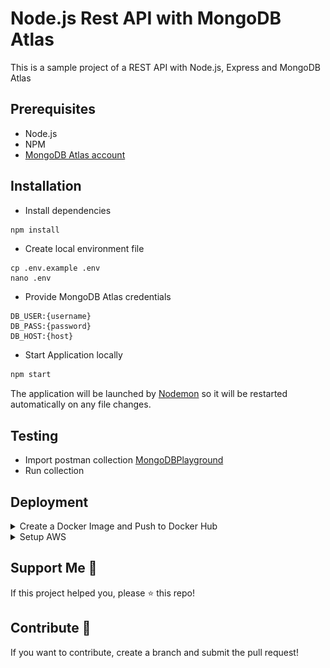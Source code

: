 # Node.js Rest API with MongoDB Atlas

This is a sample project of a REST API with Node.js, Express and MongoDB Atlas

## Prerequisites
- Node.js
- NPM
- [MongoDB Atlas account](https://www.mongodb.com/cloud/atlas/register "MongoDB Atlas Sign up")

## Installation
- Install dependencies
```bash
npm install
```
- Create local environment file
```shell
cp .env.example .env
nano .env
```
- Provide MongoDB Atlas credentials
```
DB_USER:{username}
DB_PASS:{password}
DB_HOST:{host}
```
- Start Application locally
```bash
npm start
```
The application will be launched by [Nodemon](https://nodemon.com) so it will be restarted automatically on any file changes.


## Testing
- Import postman collection [MongoDBPlayground](https://github.com/tariqkhan051/freestyle-playground/blob/main/mongodb-atlas-crud/MongoDbPlayground.postman_collection.json)
- Run collection

## Deployment

<details>
<summary>Create a Docker Image and Push to Docker Hub</summary>

- [Create a Docker Hub Account](https://hub.docker.com/signup "DockerHub Sign Up")
  
- [Create a Public Repository](https://hub.docker.com/repository/create?namespace=)
  
- Build Docker Image
```
docker build -t mongodb-atlas-crud .
```
- Sign in to Docker Hub
```
docker login
```
- Tag the Docker Image
```
docker tag mongodb-atlas-crud:latest {docker_hub_username}/{public_repository_name}:latest
```
- Push the image to Docker Hub
```
docker push {docker_hub_username}/{public_repository_name}:latest
```
</details>

<details><summary>Setup AWS</summary>

- [Create AWS account](https://portal.aws.amazon.com/billing/signup#/start/email "AWS Sign Up")

- Create Elastic Container Service (ECS) Cluster
  - Search "ECS"
  - Click on **Elastic Container Service**
  - Click on **Create Cluster**
    ![Create a Ckuster](images/image.png)
  - Click on "Tasks definitions" in left side bar
  - Create new task definition (_A task definition is a blueprint that describes how to run a containerized application_)
    ![Create a Task](images/image-1.png)
  - Under **Task definition configuration** Give your task definition a name
  - Under **Infrastructure requirements** select **AWS Fargate** as the launch type
  - Make sure **Container - 1** is already added, if not then click on **Add container** button to add a container to the task
  - Provide _Container Name_, _Image URI_ (of Docker image) and _Container port_
    ![Add Container Config](images/image-2.png)
  - Click **Create** button to create the task definition
  
- Create a Service (_Service is a long-running task that represents a set of identical tasks that are run on your cluster_)
  - Once the task is created, click on **Deploy>_Create a Service_**
    ![Create a Service](images/image-3.png)
  - Under **Environment**, Select the _Existing cluster_
  - Under **Deployment Configuration**, provide a _Service name_
    ![Service name](images/image-4.png)
  - Click on **Create** button and wait for the deployment to be completed

- Accessing the public API
  - Go to **Clusters**
  - Click on the cluster name you created
  - Go to **Tasks** tab and click on the task name
    ![Tasks tab](images/image-5.png)
  - Under **Configuration** copy Public IP (_Example: 1.2.3.4_)
   
- Verify the public API access
  - Update _baseUrl_ in Postman collection to 
  ...```http://{{PUBLIC_IP}}:{{CONTAINER_PORT}}/```
  - Run Postman Collection
</details>

## Support Me 🫶
If this project helped you, please ⭐ this repo!

## Contribute 🙌
If you want to contribute, create a branch and submit the pull request!